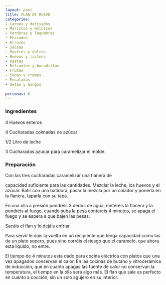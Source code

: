 ```yaml
---
layout: post
title: FLAN DE HUEVO
categories:
- Carnes y derivados
- Mariscos y moluscos
- Verduras y legumbres
- Pescados
- Arroces
- Salsas
- Postres y dulces
- Huevos y lacteos
- Pastas
- Entrantes y bocadillos
- Frutas
- Sopas y cremas
- Ensaladas
- Setas y hongos
 
personas: 6 
---
```

<h3>Ingredientes</h3>
4 Huevos enteros

4 Cucharadas colmadas de azúcar

1/2 Litro de leche

3 Cucharadas azúcar para caramelizar el molde.

<h3>Preparación</h3>
Con las tres cucharadas caramelizar una flanera de

capacidad suficiente para las cantidades. Mezclar la leche, los huevos y el azúcar. Batir con una batidora, pasar la mezcla por un colador y ponerla en la flanera, taparla con su tapa.

En una olla a presión pondréis 3 dedos de agua, meteréis la flanera y la pondréis al fuego, cuando suba la pesa contareis 4 minutos, se apaga el fuego y se espera a que bajen las pesas.

Sacáis el flan y lo dejáis enfriar.

Para servir le dais la vuelta en un recipiente que tenga capacidad como las de un plato sopero, pues sino corréis el riesgo que el caramelo, que ahora esta liquido, no entre.

El tiempo de 4 minutos esta dado para cocina eléctrica con platos que una vez apagados conservan el calor. En las cocinas de butano y vitrocerámica de inducción, que en cuanto apagas las fuente de calor no conservan la temperatura, el tiempo en la olla será algo más. El flan que sale es perfecto en cuanto a cocción, sin un solo agujero en su interior.

